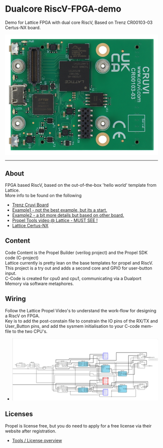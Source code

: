# Dualcore RiscV-FPGA-demo
Demo for Lattice FPGA with dual core RiscV, Based on Trenz CR00103-03 Certus-NX board.<br>

![logo](/images/CR00103-03%20top.jpg?raw=true)

____

## About
FPGA based RiscV, based on the out-of-the-box 'hello world' template from Lattice.<br>
More info to be found on the following<br>

+ [Trenz Cruvi Board](https://wiki.trenz-electronic.de/display/PD/CR00103+Resources)
+ [Example1 - not the best example, but its a start.](https://antti-brain.blogspot.com/2022/04/lattice-propel-easy-way.html)
+ [Example2 - a bit more details but based on other board.](https://www.adiuvoengineering.com/post/lattice-propel-risc-v-part-one-hardware)
+ [Propel Tools video @ Lattice - MUST SEE !](https://www.latticesemi.com/Products/DesignSoftwareAndIP/FPGAandLDS/LatticePropel/Propel-Design-Environment-Video-Training-Series)
+ [Lattice Certus-NX](https://www.latticesemi.com/products/fpgaandcpld/certus-nx)

## Content
Code Content is the Propel Builder (verilog project) and the Propel SDK code (C-project)<br>
Lattice currently is pretty lean on the base templates for propel and RiscV. This project is a try out and adds a second core and GPIO for user-button input.<br>
C-Code is created for cpu0 and cpu1, communicating via a Dualport Memory via software metaphores.

## Wiring
Follow the Lattice Propel Video's to understand the work-flow for designing a RiscV on FPGA.<br>
Key is to add the post-constain file to constrain the IO pins of the RX/TX and User_Button pins, and add the sysmem initialisation to your C-code mem-file to the two CPU's.<br>

+ ![logo](/images/Propel_Schematic2.jpg?raw=true)
  <br>


## Licenses
Propel is license free, but you do need to apply for a free license via their website after registration.
+ [Tools / License overview](https://www.latticesemi.com/Support/Licensing)
